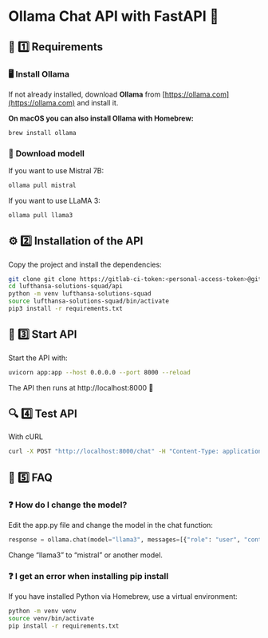 # Ollama Chat API with FastAPI 🚀

## 🔧 1️⃣ Requirements
### 🖥️ **Install Ollama**
If not already installed, download **Ollama** from [https://ollama.com](https://ollama.com) and install it.

**On macOS you can also install Ollama with Homebrew:**
```bash
brew install ollama
```

### 🤖 **Download modell**

If you want to use Mistral 7B:

```bash
ollama pull mistral
```

If you want to use LLaMA 3:

```bash
ollama pull llama3
```

## ⚙ 2️⃣ Installation of the API

Copy the project and install the dependencies:

```bash
git clone git clone https://gitlab-ci-token:<personal-access-token>@gitlab.lhindts.io/oneautomotive/lufthansa-solutions-squad.git
cd lufthansa-solutions-squad/api
python -m venv lufthansa-solutions-squad
source lufthansa-solutions-squad/bin/activate
pip3 install -r requirements.txt
```

## 🚀 3️⃣ Start API

Start the API with:

```bash
uvicorn app:app --host 0.0.0.0 --port 8000 --reload
```

The API then runs at http://localhost:8000 🎉

## 🔍 4️⃣ Test API

With cURL

```bash
curl -X POST "http://localhost:8000/chat" -H "Content-Type: application/json" -d '{"message": "Hallo!"}'
```

## 📌 5️⃣ FAQ
### ❓ How do I change the model?
Edit the app.py file and change the model in the chat function:

```python
response = ollama.chat(model="llama3", messages=[{"role": "user", "content": request.message}])
```

Change “llama3” to “mistral” or another model.

### ❓ I get an error when installing pip install
If you have installed Python via Homebrew, use a virtual environment:

```bash
python -m venv venv
source venv/bin/activate
pip install -r requirements.txt
```
